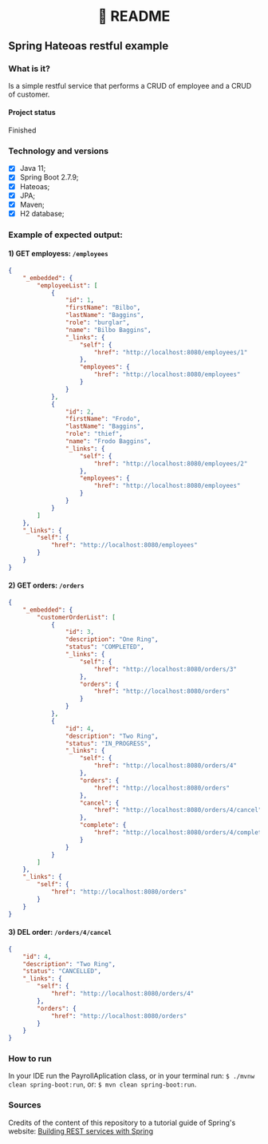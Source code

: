 <h1 align="center">
📄 README
</h1>

## Spring Hateoas restful example

### What is it?
Is a simple restful service that performs a CRUD of employee and a CRUD of customer.

#### Project status
Finished

### Technology and versions
- [x] Java 11;
- [x] Spring Boot 2.7.9;
- [x] Hateoas;
- [x] JPA;
- [x] Maven;
- [x] H2 database;

### Example of expected output:

#### 1) GET employess: `/employees`

```json
{
    "_embedded": {
        "employeeList": [
            {
                "id": 1,
                "firstName": "Bilbo",
                "lastName": "Baggins",
                "role": "burglar",
                "name": "Bilbo Baggins",
                "_links": {
                    "self": {
                        "href": "http://localhost:8080/employees/1"
                    },
                    "employees": {
                        "href": "http://localhost:8080/employees"
                    }
                }
            },
            {
                "id": 2,
                "firstName": "Frodo",
                "lastName": "Baggins",
                "role": "thief",
                "name": "Frodo Baggins",
                "_links": {
                    "self": {
                        "href": "http://localhost:8080/employees/2"
                    },
                    "employees": {
                        "href": "http://localhost:8080/employees"
                    }
                }
            }
        ]
    },
    "_links": {
        "self": {
            "href": "http://localhost:8080/employees"
        }
    }
}
```
#### 2) GET orders: `/orders`

```json
{
    "_embedded": {
        "customerOrderList": [
            {
                "id": 3,
                "description": "One Ring",
                "status": "COMPLETED",
                "_links": {
                    "self": {
                        "href": "http://localhost:8080/orders/3"
                    },
                    "orders": {
                        "href": "http://localhost:8080/orders"
                    }
                }
            },
            {
                "id": 4,
                "description": "Two Ring",
                "status": "IN_PROGRESS",
                "_links": {
                    "self": {
                        "href": "http://localhost:8080/orders/4"
                    },
                    "orders": {
                        "href": "http://localhost:8080/orders"
                    },
                    "cancel": {
                        "href": "http://localhost:8080/orders/4/cancel"
                    },
                    "complete": {
                        "href": "http://localhost:8080/orders/4/complete"
                    }
                }
            }
        ]
    },
    "_links": {
        "self": {
            "href": "http://localhost:8080/orders"
        }
    }
}
```
#### 3) DEL order: `/orders/4/cancel`

```json
{
    "id": 4,
    "description": "Two Ring",
    "status": "CANCELLED",
    "_links": {
        "self": {
            "href": "http://localhost:8080/orders/4"
        },
        "orders": {
            "href": "http://localhost:8080/orders"
        }
    }
}
```
### How to run
In your IDE run the PayrollAplication class, or in your terminal run: `$ ./mvnw clean spring-boot:run`, or: `$ mvn clean spring-boot:run`.
### Sources
Credits of the content of this repository to a tutorial guide of Spring's website: [Building REST services with Spring](https://spring.io/guides/tutorials/rest/)
